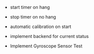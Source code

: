 
+ start timer on hang
+ stop timer on no hang
+ automatic calibration on start

+ implement backend for current status
+ Implement Gyroscope Sensor Test



